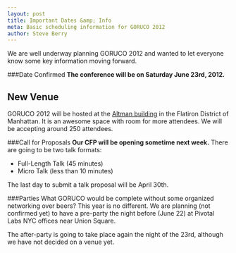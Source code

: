 ```yaml
---
layout: post
title: Important Dates &amp; Info
meta: Basic scheduling information for GORUCO 2012
author: Steve Berry
---
```


We are well underway planning GORUCO 2012 and wanted to let everyone know some key information moving forward.

###Date Confirmed
**The conference will be on Saturday June 23rd, 2012.**

<h2>New Venue</h2>
GORUCO 2012 will be hosted at the <a href="/venue">Altman building</a> in the Flatiron District of Manhattan. It is an awesome space with room for more attendees. We will be accepting around 250 attendees.

###Call for Proposals
**Our CFP will be opening sometime next week.** There are going to be two talk formats:

* Full-Length Talk (45 minutes)
* Micro Talk (less than 10 minutes)

The last day to submit a talk proposal will be April 30th.

###Parties
What GORUCO would be complete without some organized networking over beers? This year is no different. We are planning (not confirmed yet) to have a pre-party the night before (June 22) at Pivotal Labs NYC offices near Union Square.

The after-party is going to take place again the night of the 23rd, although we have not decided on a venue yet.